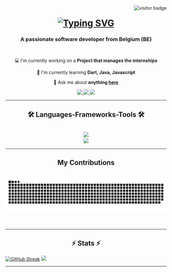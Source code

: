 <img align="right" src="https://visitor-badge.laobi.icu/badge?page_id=licaj-gerard-vinci" alt="visitor badge"/>

<h1 align="center">
<a href="https://git.io/typing-svg"><img src="https://readme-typing-svg.demolab.com?font=Fira+Code&weight=500&size=35&duration=4000&pause=1000&color=237BA1&center=true&vCenter=true&random=false&width=500&height=70&lines=Hi+There!%F0%9F%91%8B;I'm+Gerard+Licaj" alt="Typing SVG" /></a>
</h1>

<h3 align="center">A passionate software developer from Belgium (BE) </h3>

</br>

<div align="center">
  
💻 I'm currently working on a **Project that manages the internships**

📖 I'm currently learning **Dart, Java, Javascript**

💬 Ask me about **anything [here](https://github.com/licaj-gerard-vinci)**

</div>

<div align="center">
  <a href="mailto: licajgerard@gmail.com">
  <img src="https://img.shields.io/badge/Gmail-D14836?style=for-the-badge&logo=gmail&logoColor=black" target="_blank" />
  </a>
  <a href="https://discordapp.com/users/853569241764855850">
  <img src="https://img.shields.io/badge/Discord-7289DA?style=for-the-badge&logo=discord&logoColor=black" />
  </a>
  <a href="https://imgur.com/a/QOMCixS">
  <img src="https://img.shields.io/badge/LinkedIn-0077B5?style=for-the-badge&logo=linkedin&logoColor=black" />
  </a>
</div>

<hr/>

<h2 align="center">🛠️ Languages-Frameworks-Tools 🛠️</h2>
<br/>
<div align="center">
  <a href="https://skillicons.dev">
    <img src="https://skillicons.dev/icons?i=js,html,css,androidstudio,java,javascript,mysql" /><br>
    <img src="https://skillicons.dev/icons?i=git,gitlab,bootstrap,c,dart,discord,nodejs,vscode" />
  </a>
</div>

<hr/>

<div align="center">
  <h2>My Contributions </h2>
  <br>
    <img alt="snake eating my contributions" src="https://raw.githubusercontent.com/licaj-gerard-vinci/licaj-gerard-vinci/output/github-contribution-grid-snake-dark.svg" />
  <br/><br/><br/>
</div>
  
<hr/>

<h2 align="center">⚡ Stats ⚡</h2>

<div display: flex; justify-content: space-between;>
<a href="https://git.io/streak-stats"><img src="https://streak-stats.demolab.com?user=licaj-gerard-vinci&theme=dark&hide_border=false&border_radius=5&mode=weekly" alt="GitHub Streak" /></a>
<picture>
  <source
    srcset="https://github-readme-stats.vercel.app/api?username=anuraghazra&show_icons=true&theme=dark"
    media="(prefers-color-scheme: dark)"
  />
  <img src="https://github-readme-stats.vercel.app/api?username=anuraghazra&show_icons=true" />
</picture>
</div>

<hr/>
  
<!---
licaj-gerard-vinci/licaj-gerard-vinci is a ✨ special ✨ repository because its `README.md` (this file) appears on your GitHub profile.
You can click the Preview link to take a look at your changes.
--->
